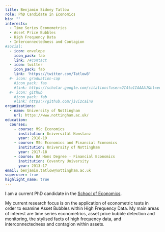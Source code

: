 ```yaml
---
title: Benjamin Sidney Tatlow
role: PhD Candidate in Economics
bio: ""
interests:
  - Time Series Econometrics
  - Asset Price Bubbles	
  - High Frequency Data
  - Interconnectedness and Contagion
#social:
  - icon: envelope
    icon_pack: fab
    link: /#contact
  - icon: twitter
    icon_pack: fab
    link: 'https://twitter.com/TatlowB'
  #- icon: graduation-cap
    #icon_pack: fas
    #link: https://scholar.google.com/citations?user=2I4to1IAAAAJ&hl=en
  #- icon: github
    #icon_pack: fab
    #link: https://github.com/jivizcaino
organizations:
  - name: University of Nottingham
    url: https://www.nottingham.ac.uk/
education:
  courses:
    - course: MSc Economics
      institution: Universität Konstanz
      year: 2018-19
    - course: MSc Economics and Financial Economics
      institution: University of Nottingham
      year: 2017-18
    - course: BA Hons Degree - Financial Economics
      institution: Coventry University
      year: 2013-17
email: benjamin.tatlow@nottingham.ac.uk
superuser: true
highlight_name: true
---
```

I am a current PhD candidate in the [School of Economics](https://www.google.com/url?q=https%3A%2F%2Fwww.nottingham.ac.uk%2Feconomics%2F&sa=D&sntz=1&usg=AFQjCNHTauq0gxeDcjP1drYCxVNEfMsyLQ).

My current research focus is on the application of econometric tests in order to examine Asset Bubbles within High Frequency Data. My main areas of interest are time series econometrics, asset price bubble detection and monitoring, the stylised facts of high frequency data, and interconnectedness and contagion within assets.


